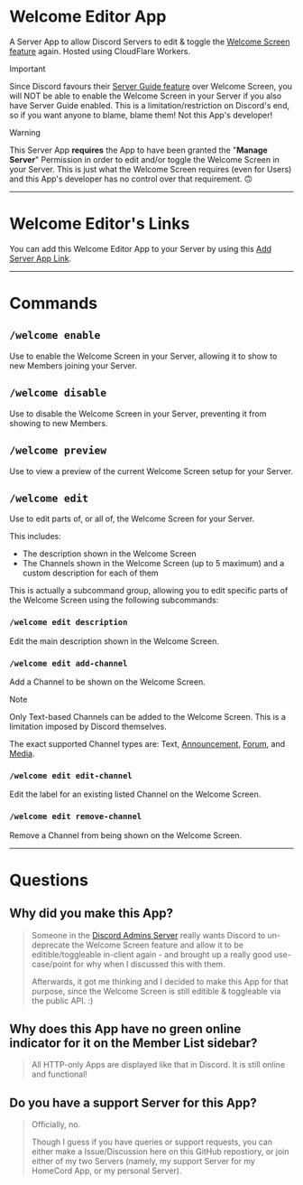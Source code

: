 # Welcome Editor App
A Server App to allow Discord Servers to edit & toggle the [Welcome Screen feature](https://support.discord.com/hc/en-us/articles/360043913591) again. Hosted using CloudFlare Workers.

> [!IMPORTANT]
> Since Discord favours their [Server Guide feature](https://support.discord.com/hc/en-us/articles/13497665141655) over Welcome Screen, you will NOT be able to enable the Welcome Screen in your Server if you also have Server Guide enabled.
> This is a limitation/restriction on Discord's end, so if you want anyone to blame, blame them! Not this App's developer!

> [!WARNING]
> This Server App **requires** the App to have been granted the "**Manage Server**" Permission in order to edit and/or toggle the Welcome Screen in your Server. This is just what the Welcome Screen requires (even for Users) and this App's developer has no control over that requirement. 🙃

---

# Welcome Editor's Links
You can add this Welcome Editor App to your Server by using this [Add Server App Link](https://discord.com/oauth2/authorize?client_id=1295097376712687759).

---

# Commands

## `/welcome enable`
Use to enable the Welcome Screen in your Server, allowing it to show to new Members joining your Server.

## `/welcome disable`
Use to disable the Welcome Screen in your Server, preventing it from showing to new Members.

## `/welcome preview`
Use to view a preview of the current Welcome Screen setup for your Server.

## `/welcome edit`
Use to edit parts of, or all of, the Welcome Screen for your Server.

This includes:
- The description shown in the Welcome Screen
- The Channels shown in the Welcome Screen (up to 5 maximum) and a custom description <!--& emoji--> for each of them

This is actually a subcommand group, allowing you to edit specific parts of the Welcome Screen using the following subcommands:

### `/welcome edit description`
Edit the main description shown in the Welcome Screen.

### `/welcome edit add-channel`
Add a Channel to be shown on the Welcome Screen.

> [!NOTE]
> Only Text-based Channels can be added to the Welcome Screen. This is a limitation imposed by Discord themselves.
>
> The exact supported Channel types are: Text, [Announcement](https://support.discord.com/hc/en-us/articles/360032008192), [Forum](https://support.discord.com/hc/en-us/articles/6208479917079), and [Media](https://creator-support.discord.com/hc/en-us/articles/14346342766743).

### `/welcome edit edit-channel`
Edit the <!--emoji and/or--> label for an existing listed Channel on the Welcome Screen.

### `/welcome edit remove-channel`
Remove a Channel from being shown on the Welcome Screen.

---

# Questions

## Why did you make this App?
> Someone in the [Discord Admins Server](https://dis.gd/dac-faq) really wants Discord to un-deprecate the Welcome Screen feature and allow it to be editible/toggleable in-client again - and brought up a really good use-case/point for why when I discussed this with them.
> 
> Afterwards, it got me thinking and I decided to make this App for that purpose, since the Welcome Screen is still editible & toggleable via the public API. :)

## Why does this App have no green online indicator for it on the Member List sidebar?
> All HTTP-only Apps are displayed like that in Discord. It is still online and functional!

## Do you have a support Server for this App?
> Officially, no.
> 
> Though I guess if you have queries or support requests, you can either make a Issue/Discussion here on this GitHub repostiory, or join either of my two Servers (namely, my support Server for my HomeCord App, or my personal Server).
